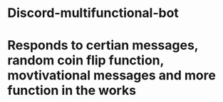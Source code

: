 # Discord-multifunctional-bot
# Responds to certian messages, random coin flip function, movtivational messages and more function in the works 
